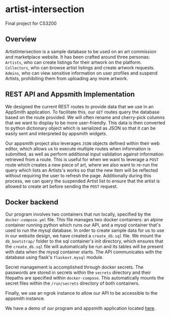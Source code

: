# artist-intersection
Final project for CS3200

## Overview
ArtistIntersection is a sample database to be used on an art commission and marketplace website. It has been crafted around three personas: `Artists`, who can create listings for their artwork on the platform. `Collectors`, who can browse artist listings and create artwork requests. `Admins`, who can view sensitive information on user profiles and suspend Artists, prohibiting them from uploading any more artwork.

## REST API and Appsmith Implementation
We designed the current REST routes to provide data that we use in an AppSmith application. To facilitate this, our `GET` routes query the database based on the route provided. We will often rename and cherry-pick columns that we want to display to be more user-friendly. This data is then converted to python dictionary object which is serialized as JSON so that it can be easily sent and interpreted by appsmith widgets.

Our appsmith project also leverages `JSON` objects defined within their web editor, which allows us to execute multiple routes when information is submitted, as well as perform additional input validation against information retrieved from a route. This is useful for when we want to leverage a `POST` route which creates a new piece of art, where we also want to re-run the query which lists an Artists's works so that the new item will be reflected without requiring the user to refresh the page. Additionally during this process, we can query the suspended Artist list to ensure that the artist is allowed to create art before sending the `POST` request.


## Docker backend
Our program involves two containers that run locally, specified by the `docker-compose.yml` file. This file manages two docker containers: an alpine container running python which runs our API, and a mysql container that's used to run the mysql database. In order to create sample data for us to use in our website design, we have created a `create_db.sql` file. We mount the `db_bootstrap/` folder to the sql container's init directory, which ensures that the `create_db.sql` file will automatically be run and its tables will be present with data when the mysql container starts. The API communicates with the database using flask's `flaskext.mysql` module.

Secret management is accomplished through docker secrets. The passwords are stored in secrets within the `secrets` directory and their filepaths are specified within `docker-compose`. This automatically mounts the secret files within the `/run/secrets` directory of both containers.

Finally, we use an ngrok instance to allow our API to be accessible to the appsmith instance.

We have a demo of our program and appsmith application located [here]().
